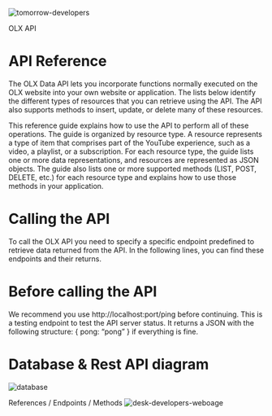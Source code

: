 ![tomorrow-developers](https://github.com/iamtomorrow/OLX-API/assets/72582696/5057a258-0afd-4618-ae8d-1640e20203c3)

OLX API

API Reference
=============
The OLX Data API lets you incorporate functions normally executed on the OLX website into your own website or application. The lists below identify the different types of resources that you can retrieve using the API. The API also supports methods to insert, update, or delete many of these resources.

This reference guide explains how to use the API to perform all of these operations. The guide is organized by resource type. A resource represents a type of item that comprises part of the YouTube experience, such as a video, a playlist, or a subscription. For each resource type, the guide lists one or more data representations, and resources are represented as JSON objects. The guide also lists one or more supported methods (LIST, POST, DELETE, etc.) for each resource type and explains how to use those methods in your application.

Calling the API
===============
To call the OLX API you need to specify a specific endpoint predefined to retrieve data returned from the API. In the following lines, you can find these endpoints and their returns.

Before calling the API
======================
We recommend you use http://localhost:port/ping before continuing. This is a testing endpoint to test the API server status. It returns a JSON with the following structure: { pong: “pong” } if everything is fine. 

Database & Rest API diagram
========================
![database](https://github.com/iamtomorrow/OLX-API/assets/72582696/b1324a6c-3606-4efb-8901-8932463789fa)

References / Endpoints / Methods
![desk-developers-weboage](https://github.com/iamtomorrow/OLX-API/assets/72582696/cdd0eb1d-630d-4fe1-9187-b288d38194bf)
